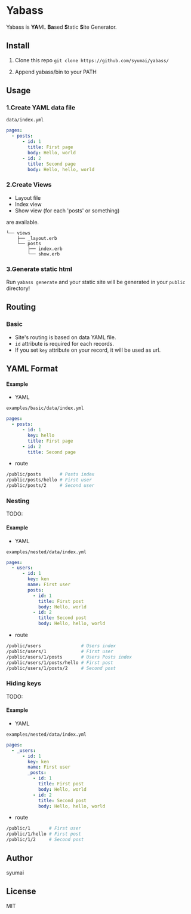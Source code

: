 # Yabass
Yabass is **YA**ML **Ba**sed **S**tatic **S**ite Generator.

## Install
1. Clone this repo
`git clone https://github.com/syumai/yabass/`

2. Append yabass/bin to your PATH

## Usage
### 1.Create YAML data file

`data/index.yml`
```yml
pages:
  - posts:
      - id: 1
        title: First page
        body: Hello, world
      - id: 2
        title: Second page
        body: Hello, hello, world
```

### 2.Create Views

* Layout file
* Index view
* Show view (for each 'posts' or something)

are available.

```
└── views
    ├── _layout.erb
	└── posts
		├── index.erb
		└── show.erb
```

### 3.Generate static html

Run `yabass generate` and your static site will be generated in your `public` directory!

## Routing

### Basic

* Site's routing is based on data YAML file.
* `id` attribute is required for each records.
* If you set `key` attribute on your record, it will be used as url.

## YAML Format

#### Example

* YAML

`examples/basic/data/index.yml`
```yml
pages:
  - posts:
      - id: 1
        key: hello
        title: First page
      - id: 2
        title: Second page
```

* route

```sh
/public/posts       # Posts index
/public/posts/hello # First user
/public/posts/2     # Second user
```

### Nesting

TODO:

#### Example

* YAML

`examples/nested/data/index.yml`
```yml
pages:
  - users:
      - id: 1
        key: ken
        name: First user
        posts:
          - id: 1
            title: First post
            body: Hello, world
          - id: 2
            title: Second post
            body: Hello, hello, world
```

* route

```sh
/public/users               # Users index
/public/users/1             # First user
/public/users/1/posts       # Users Posts index
/public/users/1/posts/hello # First post
/public/users/1/posts/2     # Second post
```

### Hiding keys

TODO:

#### Example

* YAML

`examples/nested/data/index.yml`
```yml
pages:
  - _users:
      - id: 1
        key: ken
        name: First user
        _posts:
          - id: 1
            title: First post
            body: Hello, world
          - id: 2
            title: Second post
            body: Hello, hello, world
```

* route

```sh
/public/1       # First user
/public/1/hello # First post
/public/1/2     # Second post 
```


## Author
syumai

## License
MIT

